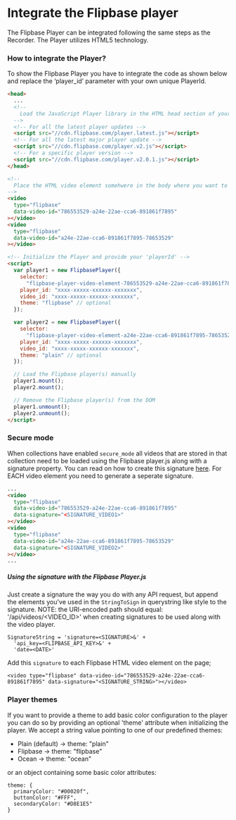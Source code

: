 # Integrate the Flipbase player

The Flipbase Player can be integrated following the same steps as the Recorder. The Player utilizes HTML5 technology.

### How to integrate the Player?

To show the Flipbase Player you have to integrate the code as shown below and replace the ‘player_id’ parameter with your own unique PlayerId.

```html
<head>
  ...
  <!--
    Load the JavaScript Player library in the HTML head section of your page
  -->
  <!-- For all the latest player updates -->
  <script src="//cdn.flipbase.com/player.latest.js"></script>
  <!-- For all the latest major player update -->
  <script src="//cdn.flipbase.com/player.v2.js"></script>
  <!-- For a specific player version -->
  <script src="//cdn.flipbase.com/player.v2.0.1.js"></script>
</head>

<!--
  Place the HTML video element somehwere in the body where you want to show the video
-->
<video
  type="flipbase"
  data-video-id="786553529-a24e-22ae-cca6-891861f7895"
></video>
<video
  type="flipbase"
  data-video-id="a24e-22ae-cca6-891861f7895-78653529"
></video>

<!-- Initialize the Player and provide your 'playerId' -->
<script>
  var player1 = new FlipbasePlayer({
    selector:
      "flipbase-player-video-element-786553529-a24e-22ae-cca6-891861f7895",
    player_id: "xxxx-xxxxx-xxxxxx-xxxxxxx",
    video_id: "xxxx-xxxxx-xxxxxx-xxxxxxx",
    theme: "flipbase" // optional
  });

  var player2 = new FlipbasePlayer({
    selector:
      "flipbase-player-video-element-a24e-22ae-cca6-891861f7895-78653529",
    player_id: "xxxx-xxxxx-xxxxxx-xxxxxxx",
    video_id: "xxxx-xxxxx-xxxxxx-xxxxxxx",
    theme: "plain" // optional
  });

  // Load the Flipbase player(s) manually
  player1.mount();
  player2.mount();

  // Remove the Flipbase player(s) from the DOM
  player1.unmount();
  player2.unmount();
</script>
```

### Secure mode

When collections have enabled `secure_mode` all videos that are stored in that collection need to be loaded using the Flipbase player.js along with a signature property. You can read on how to create this signature [here](/api/overview.md#using-the-signature-with-the-flipbase-playerjs). For EACH video element you need to generate a seperate signature.

```html
...
<video
  type="flipbase"
  data-video-id="786553529-a24e-22ae-cca6-891861f7895"
  data-signature="<SIGNATURE_VIDEO1>"
></video>
<video
  type="flipbase"
  data-video-id="a24e-22ae-cca6-891861f7895-78653529"
  data-signature="<SIGNATURE_VIDEO2>"
></video>
...
```

##### Using the signature with the Flipbase Player.js

Just create a signature the way you do with any API request, but append the elements you've used in the `StringToSign` in querystring like style to the signature. NOTE: the URI-encoded path should equal: '/api/videos/<VIDEO_ID>' when creating signatures to be used along with the video player.

    SignatureString = 'signature=<SIGNATURE>&' +
      'api_key=<FLIPBASE_API_KEY>&' +
      'date=<DATE>'

Add this `signature` to each Flipbase HTML video element on the page;

    <video type="flipbase" data-video-id="786553529-a24e-22ae-cca6-891861f7895" data-signature="<SIGNATURE_STRING>"></video>

### Player themes

If you want to provide a theme to add basic color configuration to the player you can do so by providing an optional 'theme' attribute
when initializing the player. We accept a string value pointing to one of our predefined themes:

- Plain (default) -> theme: "plain"
- Flipbase -> theme: "flipbase"
- Ocean -> theme: "ocean"

or an object containing some basic color attributes:

```
theme: {
  primaryColor: "#00020f",
  buttonColor: "#FFF",
  secondaryColor: "#D8E1E5"
}
```
